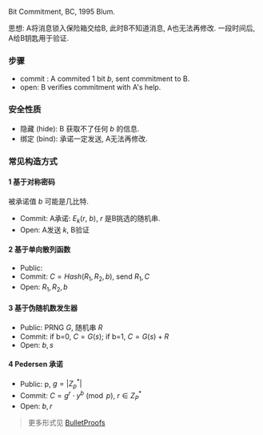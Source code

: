 Bit Commitment, BC, 1995 Blum.

思想: A将消息锁入保险箱交给B, 此时B不知道消息, A也无法再修改. 一段时间后, A给B钥匙用于验证.

### 步骤

- commit : A commited 1 bit $b$, sent commitment to B.
- open: B verifies commitment with A's help.

### 安全性质

- 隐藏 (hide): B 获取不了任何 $b$ 的信息.
- 绑定 (bind): 承诺一定发送, A无法再修改.

### 常见构造方式

#### 1 基于对称密码

被承诺值 $b$ 可能是几比特.

- Commit: A承诺: $E_{k}(r,\ b)$,  $r$ 是B挑选的随机串.
- Open: A发送 $k$, B验证

#### 2 基于单向散列函数

- Public:
- Commit: $C=Hash(R_{1},R_{2},b)$, send $R_{1}, C$
- Open: $R_{1},R_{2},b$

#### 3 基于伪随机数发生器

- Public: PRNG $G$, 随机串 $R$
- Commit: if b=0, $C=G(s)$; if b=1, $C=G(s)+R$
- Open: $b, s$

#### 4 Pedersen 承诺

- Public: p, $g=\vert Z^{*}_{p}\vert$
- Commit: $C=g^{r}\cdot y^{b}\pmod{p}$, $r\in Z^{*}_{P}$
- Open: $b, r$

> 更多形式见 [BulletProofs](零知识证明/BulletProofs.md)